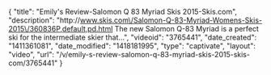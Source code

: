 {
    "title": "Emily's Review-Salomon Q 83 Myriad Skis 2015-Skis.com",
    "description": "http:\/\/www.skis.com\/Salomon-Q-83-Myriad-Womens-Skis-2015\/360836P,default,pd.html The new Salomon Q-83 Myriad is a perfect ski for the intermediate skier that...",
    "videoid": "3765441",
    "date_created": "1411361081",
    "date_modified": "1418181995",
    "type": "captivate",
    "layout": "video",
    "url": "\/v\/emily-s-review-salomon-q-83-myriad-skis-2015-skis-com\/3765441"
}